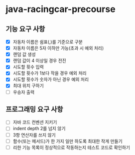 # java-racingcar-precourse
## 기능 요구 사항
- [x] 자동차 이름은 쉼표(,)를 기준으로 구분
- [x] 자동차 이름은 5자 이하만 가능(초과 시 예외 처리)
- [x] 랜덤 값 생성
- [x] 랜덤 값이 4 이상일 경우 전진
- [x] 시도할 횟수 입력
- [x] 시도할 횟수가 1보다 작을 경우 예외 처리
- [x] 시도할 횟수가 숫자가 아닌 경우 예외 처리
- [x] 최대 위치 구하기
- [ ] 우승자 출력

## 프로그래밍 요구 사항
- [ ] 자바 코드 컨벤션 지키기
- [ ] indent depth 2를 넘지 않기
- [ ] 3항 연산자를 쓰지 않기
- [ ] 함수(또는 메서드)가 한 가지 일만 하도록 최대한 작게 만들기
- [ ] 리한 기능 목록이 정상적으로 작동하는지 테스트 코드로 확인하기
